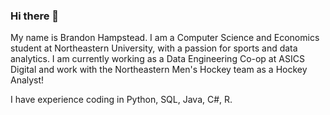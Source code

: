 ### Hi there 👋

My name is Brandon Hampstead. I am a Computer Science and Economics student at Northeastern University, with a passion for sports and data analytics. I am currently working as a Data Engineering Co-op at ASICS Digital and work with the Northeastern Men's Hockey team as a Hockey Analyst!

I have experience coding in Python, SQL, Java, C#, R. 


<!--
**bham11/bham11** is a ✨ _special_ ✨ repository because its `README.md` (this file) appears on your GitHub profile.

Here are some ideas to get you started:

- 🔭 I’m currently working on ...
- 🌱 I’m currently learning ...
- 👯 I’m looking to collaborate on ...
- 🤔 I’m looking for help with ...
- 💬 Ask me about ...
- 📫 How to reach me: ...
- 😄 Pronouns: ...
- ⚡ Fun fact: ...
-->
